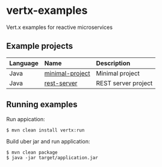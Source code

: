 # vertx-examples
Vert.x examples for reactive microservices

## Example projects
| Language | Name                                                                                          | Description         |
|:-------- |:--------------------------------------------------------------------------------------------- |:------------------- |
| Java     | [minimal-project](https://github.com/josebamartos/vertx-examples/tree/master/minimal-project) | Minimal project     |
| Java     | [rest-server](https://github.com/josebamartos/vertx-examples/tree/master/rest-server)         | REST server project |

## Running examples

Run appication:

```
$ mvn clean install vertx:run
```
Build uber jar and run application:

```
$ mvn clean package
$ java -jar target/application.jar
```
